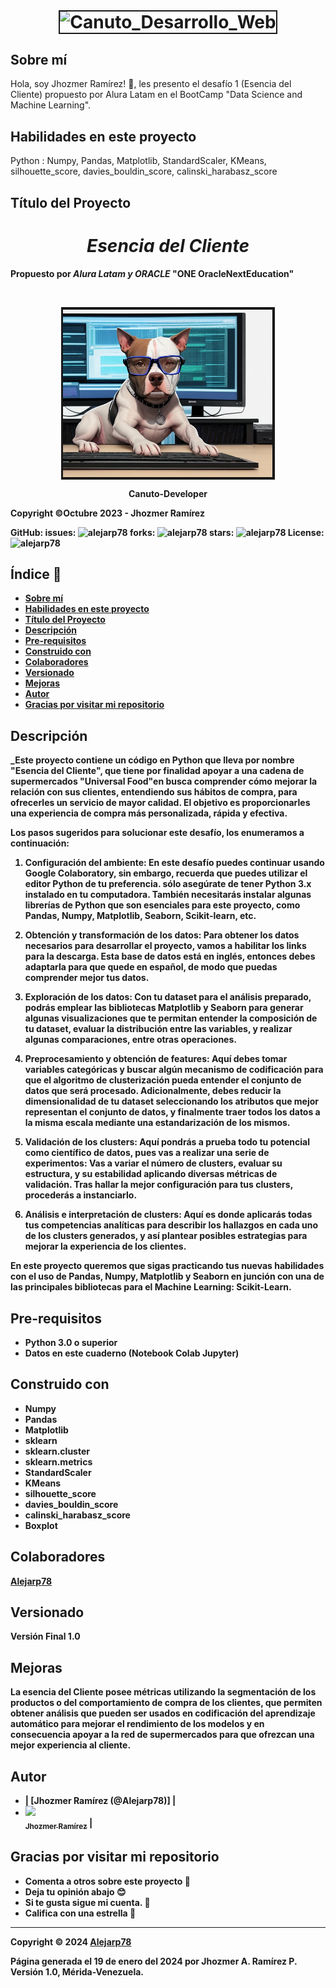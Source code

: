 <h1 align="center"><img src="https://camo.githubusercontent.com/62da68eb62b1e5f175f7d1f0191dd89a653d7908feb22d37d4a0ab07365d6791/68747470733a2f2f6d656469612e67697068792e636f6d2f6d656469612f4d3967624264396e6244724f5475314d71782f67697068792e676966" alt="Canuto_Desarrollo_Web" width="220px" height="220px" align="center" border="2px solid blue">

## Sobre mí

Hola, soy Jhozmer Ramírez! 👋, les presento el desafío 1 (Esencia del Cliente) propuesto por Alura Latam en el BootCamp "Data Science and Machine Learning".

## Habilidades en este proyecto

 Python : Numpy, Pandas, Matplotlib, StandardScaler, KMeans, silhouette_score, davies_bouldin_score, calinski_harabasz_score

## Título del Proyecto
<h1 align="center" color="#7778c2"><em><b>Esencia del Cliente<b/></em></h1>
<p align="left" color="#7778c2"> Propuesto por <em>Alura Latam y ORACLE</em> "ONE OracleNextEducation"</p> 
<br>
<p align="center"><img src="https://github.com/Alejarp78/Alejarp78/blob/main/Imagenes/Imagen%20Perro%20Pitbull%20con%20las%20patas%20sobre%20el%20teclado%20programando_Canuto-Developer.PNG" alt="Canuto_Desarrollo_Web" max-width="290px" height="270px" align="center"  border="3px solid blue"></p>
<p align="center"><strong>Canuto-Developer</strong></p> 
<p>Copyright ©Octubre 2023 - Jhozmer Ramírez</p>

<p align="left">GitHub:  issues: <img src="https://img.shields.io/github/issues/Alejarp78/Alejarp78.github.io" alt="alejarp78"> 
   forks: <img src="https://img.shields.io/github/forks/Alejarp78/Alejarp78.github.io" alt="alejarp78">    stars: <img src="https://img.shields.io/github/stars/Alejarp78/Alejarp78.github.io" alt="alejarp78">    License: <img src="https://img.shields.io/github/license/Alejarp78/Alejarp78.github.io" alt="alejarp78"></p>

## Índice :bookmark:
* [Sobre mí](#Sobre-mí)
* [Habilidades en este proyecto](#Habilidades-en-este-proyecto)
* [Título del Proyecto](#Título-del-Proyecto)
* [Descripción](#Descripción)
* [Pre-requisitos](#Pre-requisitos)
* [Construido con](#Construido-con)
* [Colaboradores](#Colaboradores)
* [Versionado](#Versionado)
* [Mejoras](#Mejoras)
* [Autor](#Autor)
* [Gracias por visitar mi repositorio](#Gracias-por-visitar-mi-repositorio)

## Descripción

<span>_Este proyecto contiene un código en Python que lleva por nombre "Esencia del Cliente", que tiene por finalidad apoyar a una cadena de supermercados "Universal Food"en busca comprender cómo mejorar la relación con sus clientes, entendiendo sus hábitos de compra, para ofrecerles un servicio de mayor calidad. El objetivo es proporcionarles una experiencia de compra más personalizada, rápida y efectiva.

Los pasos sugeridos para solucionar este desafío, los enumeramos a continuación:

1. Configuración del ambiente: En este desafío puedes continuar usando Google Colaboratory, sin embargo, recuerda que puedes utilizar el editor Python de tu preferencia. sólo asegúrate de tener Python 3.x instalado en tu computadora. También necesitarás instalar algunas librerías de Python que son esenciales para este proyecto, como Pandas, Numpy, Matplotlib, Seaborn, Scikit-learn, etc.

2. Obtención y transformación de los datos: Para obtener los datos necesarios para desarrollar el proyecto, vamos a habilitar los links para la descarga. Esta base de datos está en inglés, entonces debes adaptarla para que quede en español, de modo que puedas comprender mejor tus datos.

3. Exploración de los datos: Con tu dataset para el análisis preparado, podrás emplear las bibliotecas Matplotlib y Seaborn para generar algunas visualizaciones que te permitan entender la composición de tu dataset, evaluar la distribución entre las variables, y realizar algunas comparaciones, entre otras operaciones.

4. Preprocesamiento y obtención de features: Aquí debes tomar variables categóricas y buscar algún mecanismo de codificación para que el algoritmo de clusterización pueda entender el conjunto de datos que será procesado. Adicionalmente, debes reducir la dimensionalidad de tu dataset seleccionando los atributos que mejor representan el conjunto de datos, y finalmente traer todos los datos a la misma escala mediante una estandarización de los mismos.

5. Validación de los clusters: Aquí pondrás a prueba todo tu potencial como científico de datos, pues vas a realizar una serie de experimentos: Vas a variar el número de clusters, evaluar su estructura, y su estabilidad aplicando diversas métricas de validación. Tras hallar la mejor configuración para tus clusters, procederás a instanciarlo.

6. Análisis e interpretación de clusters: Aquí es donde aplicarás todas tus competencias analíticas para describir los hallazgos en cada uno de los clusters generados, y así plantear posibles estrategias para mejorar la experiencia de los clientes.

En este proyecto queremos que sigas practicando tus nuevas habilidades con el uso de Pandas, Numpy, Matplotlib y Seaborn en junción con una de las principales bibliotecas para el Machine Learning: Scikit-Learn. 

</span>

## Pre-requisitos

- Python 3.0 o superior
- Datos en este cuaderno (Notebook Colab Jupyter)

## Construido con

* Numpy
* Pandas
* Matplotlib
* sklearn
* sklearn.cluster
* sklearn.metrics
* StandardScaler
* KMeans
* silhouette_score
* davies_bouldin_score
* calinski_harabasz_score
* Boxplot

## Colaboradores

[Alejarp78](https://https://github.com/Alejarp78)

## Versionado

Versión Final 1.0

## Mejoras

La esencia del Cliente posee métricas utilizando la segmentación de los productos o del comportamiento de compra de los clientes, que permiten obtener análisis que pueden ser usados en codificación del aprendizaje automático para mejorar el rendimiento de los modelos y en consecuencia apoyar a la red de supermercados para que ofrezcan una mejor experiencia al cliente.


## Autor
- | [Jhozmer Ramírez (@Alejarp78)] |
- [<img src="https://avatars.githubusercontent.com/u/88687677?s=400&u=c3e15a75772d3ffed5d55c17123fae2e51ce81a4&v=4" width=115><br><sub>Jhozmer Ramírez</sub>](https://github.com/Alejarp78) |
  
## Gracias por visitar mi repositorio

* Comenta a otros sobre este proyecto 📢
* Deja tu opinión abajo :blush:
* Si te gusta sigue mi cuenta. 📌
* Califica con una estrella :star2:

---
<span> Copyright © 2024 [Alejarp78](https://https://github.com/Alejarp78) </span>
<p>Página generada el 19 de enero del 2024 por Jhozmer A. Ramírez P. Versión 1.0, Mérida-Venezuela.</p>
 

